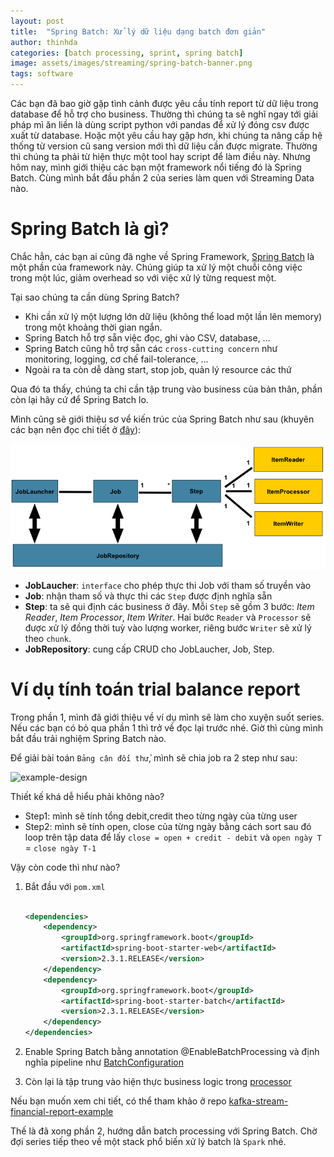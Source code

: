 ```yaml
---
layout: post
title:  "Spring Batch: Xử lý dữ liệu dạng batch đơn giản"
author: thinhda
categories: [batch processing, sprint, spring batch]
image: assets/images/streaming/spring-batch-banner.png
tags: software
---
```


Các bạn đã bao giờ gặp tình cảnh được yêu cầu tính report từ dữ liệu trong database để hỗ trợ cho business. Thường thì chúng ta sẽ nghĩ ngay tới giải pháp mì ăn liền là dùng script python với pandas để xử lý đóng csv được xuất từ database. Hoặc một yêu cầu hay gặp hơn, khi chúng ta nâng cấp hệ thống từ version cũ sang version mới thì dữ liệu cần được migrate. Thường thì chúng ta phải từ hiện thực một tool hay script để làm điều này. Nhưng hôm nay, mình giới thiệu các bạn một framework nổi tiếng đó là Spring Batch. Cùng mình bắt đầu phần 2 của series làm quen với Streaming Data nào.

# Spring Batch là gì?

Chắc hẳn, các bạn ai cũng đã nghe về Spring Framework, [Spring Batch](https://docs.spring.io/spring-batch/docs/current/reference/html/job.html) là một phần của framework này. Chúng giúp ta xử lý một chuỗi công việc trong một lúc, giảm overhead so với việc xử lý từng request một.

Tại sao chúng ta cần dùng Spring Batch?

- Khi cần xử lý một lượng lớn dữ liệu (không thể load một lần lên memory) trong một khoảng thời gian ngắn.
- Spring Batch hỗ trợ sẵn việc đọc, ghi vào CSV, database, ...
- Spring Batch cũng hỗ trợ sẵn các `cross-cutting concern` như monitoring, logging, cơ chế fail-tolerance, ...
- Ngoài ra ta còn dễ dàng start, stop job, quản lý resource các thứ

Qua đó ta thấy, chúng ta chỉ cần tập trung vào business của bản thân, phần còn lại hãy cứ để Spring Batch lo.


Mình cũng sẽ giới thiệu sơ vể kiến trúc của Spring Batch như sau (khuyên các bạn nên đọc chi tiết ở [đây](https://docs.spring.io/spring-batch/docs/current/reference/html/job.html)):

![gioi thieu step](/assets/images/streaming/spring-batch-component-1.png)

- **JobLaucher**: `interface` cho phép thực thi Job với tham số truyền vào
- **Job**: nhận tham số và thực thi các `Step` được định nghĩa sẵn
- **Step**: ta sẽ qui định các business ở đây. Mỗi `Step` sẽ gồm 3 bước: *Item Reader*, *Item Processor*, *Item Writer*. Hai bước `Reader` và `Processor` sẽ được xử lý đồng thời tuỳ vào lượng worker, riêng bước `Writer` sẽ xử lý theo `chunk`.
- **JobRepository**: cung cấp CRUD cho JobLaucher, Job, Step.

# Ví dụ tính toán trial balance report 

Trong phần 1, mình đã giới thiệu về ví dụ mình sẽ làm cho xuyện suốt series. Nếu các bạn có bỏ qua phần 1 thì trở về đọc lại trước nhé. Giờ thì cùng mình bắt đầu trải nghiệm Spring Batch nào. 

Để giải bài toán `Bảng cân đối thử`, mình sẽ chia job ra 2 step như sau:

![example-design](../../assets/images/streaming/example-design.png)

Thiết kế khá dễ hiểu phải không nào? 

- Step1: mình sẽ tính tổng debit,credit theo từng ngày của từng user
- Step2: mình sẽ tính open, close của từng ngày bằng cách sort sau đó loop trên tập data để lấy `close = open + credit - debit` và `open ngày T` = `close ngày T-1`

Vậy còn code thì như nào? 

1. Bắt đầu với `pom.xml`

    ```xml

    <dependencies>
        <dependency>
            <groupId>org.springframework.boot</groupId>
            <artifactId>spring-boot-starter-web</artifactId>
            <version>2.3.1.RELEASE</version>
        </dependency>
        <dependency>
            <groupId>org.springframework.boot</groupId>
            <artifactId>spring-boot-starter-batch</artifactId>
            <version>2.3.1.RELEASE</version>
        </dependency>
    </dependencies>

    ```

2. Enable Spring Batch bằng annotation @EnableBatchProcessing và định nghĩa pipeline như [BatchConfiguration](https://github.com/thinhdanggroup/kafka-stream-financial-report-example/blob/main/spring-batch/src/main/java/io/github/thinhdanggroup/config/BatchConfiguration.java)
3. Còn lại là tập trung vào hiện thực business logic trong [processor](https://github.com/thinhdanggroup/kafka-stream-financial-report-example/tree/main/spring-batch/src/main/java/io/github/thinhdanggroup/processor)

Nếu bạn muốn xem chi tiết, có thể tham khảo ở repo [kafka-stream-financial-report-example](https://github.com/thinhdanggroup/kafka-stream-financial-report-example)

Thế là đã xong phần 2, hướng dẫn batch processing với Spring Batch. Chờ đợi series tiếp theo về một stack phổ biến xử lý batch là `Spark` nhé.